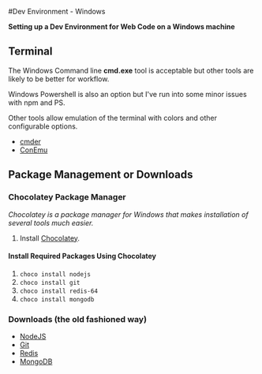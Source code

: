 #Dev Environment - Windows

**Setting up a Dev Environment for Web Code on a Windows machine**

## Terminal

The Windows Command line **cmd.exe** tool is acceptable but other tools are likely to be better for workflow.

Windows Powershell is also an option but I've run into some minor issues with npm and PS.

Other tools allow emulation of the terminal with colors and other configurable options.

- [cmder](http://cmder.net/)
- [ConEmu](http://conemu.github.io/)


## Package Management or Downloads

### Chocolatey Package Manager
*Chocolatey is a package manager for Windows that makes installation of several tools much easier.*

1. Install [Chocolatey](https://chocolatey.org/).

#### Install Required Packages Using Chocolatey
1. `choco install nodejs`
1. `choco install git`
1. `choco install redis-64`
1. `choco install mongodb`

### Downloads (the old fashioned way)
- [NodeJS](https://nodejs.org/download/)
- [Git](https://git-scm.com/)
- [Redis](https://github.com/MSOpenTech/redis)
- [MongoDB](https://www.mongodb.org/downloads)

